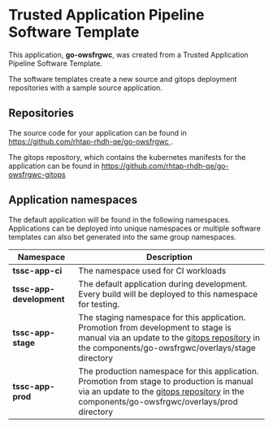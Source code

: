 # Trusted Application Pipeline Software Template

This application, **go-owsfrgwc**, was created from a Trusted Application Pipeline Software Template.

The software templates create a new source and gitops deployment repositories with a sample source application. 

## Repositories

The source code for your application can be found in [https://github.com/rhtap-rhdh-qe/go-owsfrgwc ](https://github.com/rhtap-rhdh-qe/go-owsfrgwc ).
 
The gitops repository, which contains the kubernetes manifests for the application can be found in 
[https://github.com/rhtap-rhdh-qe/go-owsfrgwc-gitops ](https://github.com/rhtap-rhdh-qe/go-owsfrgwc-gitops ) 

## Application namespaces 

The default application will be found in the following namespaces. Applications can be deployed into unique namespaces or multiple software templates can also bet generated into the same group namespaces.  

|  Namespace   |  Description   |  
| -------- | -------- |
| **tssc-app-ci** | The namespace used for CI workloads |
| **tssc-app-development** | The default application during development. Every build will be deployed to this namespace for testing. |
| **tssc-app-stage** | The staging namespace for this application. Promotion from development to stage is manual via an update to the [gitops repository](https://github.com/rhtap-rhdh-qe/go-owsfrgwc-gitops ) in the components/go-owsfrgwc/overlays/stage directory |
| **tssc-app-prod** | The production namespace for this application. Promotion from stage to production is manual via an update to the [gitops repository](https://github.com/rhtap-rhdh-qe/go-owsfrgwc-gitops ) in the components/go-owsfrgwc/overlays/prod directory |